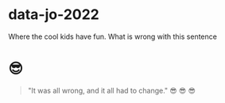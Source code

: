 # data-jo-2022
Where the cool kids have fun. 
What is wrong with this sentence
# :sunglasses:
> "It was all wrong, and it all had to change."
> :sunglasses: :sunglasses: :sunglasses:
